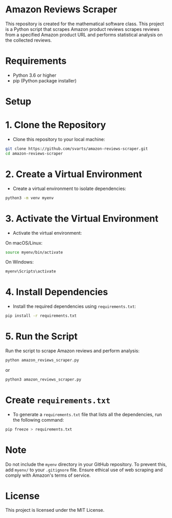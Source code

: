 # Amazon Reviews Scraper

This repository is created for the mathematical software class. This project is a Python script that scrapes Amazon product reviews scrapes reviews from a specified Amazon product URL and performs statistical analysis on the collected reviews.

# Requirements
- Python 3.6 or higher
- pip (Python package installer)

# Setup

# 1. Clone the Repository
- Clone this repository to your local machine:
```sh
git clone https://github.com/svarts/amazon-reviews-scraper.git
cd amazon-reviews-scraper
```

# 2. Create a Virtual Environment
- Create a virtual environment to isolate dependencies:
```sh
python3 -m venv myenv
```

# 3. Activate the Virtual Environment
- Activate the virtual environment:

On macOS/Linux:
```sh
source myenv/bin/activate
```
On Windows:
```sh
myenv\Scripts\activate
```

# 4. Install Dependencies
- Install the required dependencies using `requirements.txt`:
```sh
pip install -r requirements.txt
```

# 5. Run the Script
Run the script to scrape Amazon reviews and perform analysis:
```sh
python amazon_reviews_scraper.py
```
or 
```sh
python3 amazon_reviews_scraper.py
```

# Create `requirements.txt`
- To generate a `requirements.txt` file that lists all the dependencies, run the following command:
```sh
pip freeze > requirements.txt
```

# Note
Do not include the `myenv` directory in your GitHub repository. To prevent this, add `myenv/` to your `.gitignore` file.
Ensure ethical use of web scraping and comply with Amazon's terms of service.

# License
This project is licensed under the MIT License.